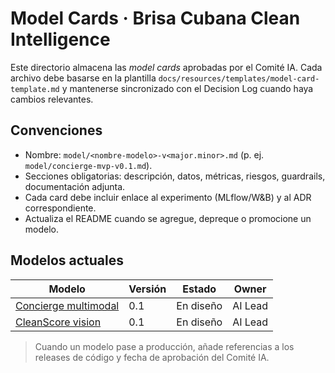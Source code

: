 # Model Cards · Brisa Cubana Clean Intelligence

Este directorio almacena las *model cards* aprobadas por el Comité IA. Cada archivo debe basarse en la plantilla `docs/resources/templates/model-card-template.md` y mantenerse sincronizado con el Decision Log cuando haya cambios relevantes.

## Convenciones

- Nombre: `model/<nombre-modelo>-v<major.minor>.md` (p. ej. `model/concierge-mvp-v0.1.md`).
- Secciones obligatorias: descripción, datos, métricas, riesgos, guardrails, documentación adjunta.
- Cada card debe incluir enlace al experimento (MLflow/W&B) y al ADR correspondiente.
- Actualiza el README cuando se agregue, depreque o promocione un modelo.

## Modelos actuales

| Modelo | Versión | Estado | Owner |
|--------|---------|--------|-------|
| [Concierge multimodal](model/concierge-mvp-v0.1.md) | 0.1 | En diseño | AI Lead |
| [CleanScore vision](model/cleanscore-v0.1.md) | 0.1 | En diseño | AI Lead |

> Cuando un modelo pase a producción, añade referencias a los releases de código y fecha de aprobación del Comité IA.
